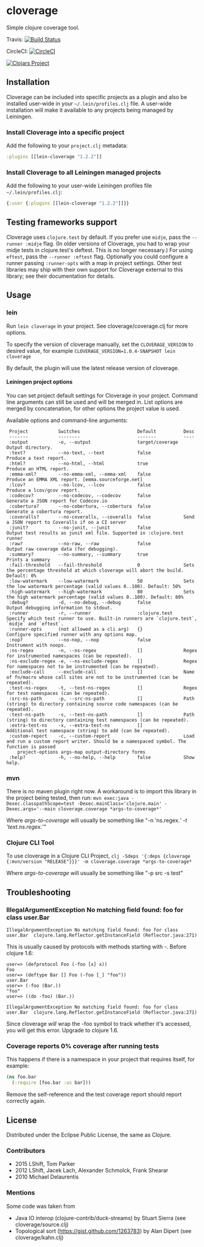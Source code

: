 cloverage
=========

Simple clojure coverage tool.

Travis: [![Build Status](https://travis-ci.org/cloverage/cloverage.svg?branch=master)](https://travis-ci.org/cloverage/cloverage)

CircleCI: [![CircleCI](https://circleci.com/gh/cloverage/cloverage.svg?style=shield)](https://circleci.com/gh/cloverage/cloverage)

[![Clojars Project](http://clojars.org/lein-cloverage/latest-version.svg)](http://clojars.org/lein-cloverage)

## Installation

Cloverage can be included into specific projects as a plugin and also be installed user-wide in your `~/.lein/profiles.clj` file. A user-wide installation will make it available to any projects being managed by Leiningen.

### Install Cloverage into a specific project

Add the following to your `project.clj` metadata:

``` clojure
:plugins [[lein-cloverage "1.2.2"]]
```

### Install Cloverage to all Leiningen managed projects

Add the following to your user-wide Leiningen profiles file `~/.lein/profiles.clj`:

``` clojure
{:user {:plugins [[lein-cloverage "1.2.2"]]}}
```

## Testing frameworks support

Cloverage uses `clojure.test` by default. If you prefer use `midje`, pass the `--runner :midje` flag. (In older versions of Cloverage, you had to wrap your midje tests in clojure.test's deftest. This is no longer necessary.) For using `eftest`, pass the `--runner :eftest` flag. Optionally you could configure a runner passing `:runner-opts` with a map in project settings. Other test libraries may ship with their own support for Cloverage external to this library; see their documentation for details.

## Usage

### lein
Run `lein cloverage` in your project. See cloverage/coverage.clj for more
options.

To specify the version of cloverage manually, set the `CLOVERAGE_VERSION`
to desired value, for example `CLOVERAGE_VERSION=1.0.4-SNAPSHOT lein cloverage`

By default, the plugin will use the latest release version of cloverage.

#### Leiningen project options
You can set project default settings for Cloverage in your
project. Command line arguments can still be used and will be merged
in. List options are merged by concatenation, for other options the
project value is used.

Available options and command-line arguments:
```
 Project           Switches                     Default          Desc
 -------           --------                     -------          ----
 :output           -o, --output                 target/coverage  Output directory.
 :text?            --no-text, --text            false            Produce a text report.
 :html?            --no-html, --html            true             Produce an HTML report.
 :emma-xml?        --no-emma-xml, --emma-xml    false            Produce an EMMA XML report. [emma.sourceforge.net]
 :lcov?            --no-lcov, --lcov            false            Produce a lcov/gcov report.
 :codecov?         --no-codecov, --codecov      false            Generate a JSON report for Codecov.io
 :cobertura?       --no-cobertura, --cobertura  false            Generate a cobertura report.
 :coveralls?       --no-coveralls, --coveralls  false            Send a JSON report to Coveralls if on a CI server
 :junit?           --no-junit, --junit          false            Output test results as junit xml file. Supported in :clojure.test runner
 :raw?             --no-raw, --raw              false            Output raw coverage data (for debugging).
 :summary?         --no-summary, --summary      true             Prints a summary
 :fail-threshold   --fail-threshold             0                Sets the percentage threshold at which cloverage will abort the build. Default: 0%
 :low-watermark    --low-watermark              50               Sets the low watermark percentage (valid values 0..100). Default: 50%
 :high-watermark   --high-watermark             80               Sets the high watermark percentage (valid values 0..100). Default: 80%
 :debug?           -d, --no-debug, --debug      false            Output debugging information to stdout.
 :runner           -r, --runner                 :clojure.test    Specify which test runner to use. Built-in runners are `clojure.test`, `midje` and `eftest`.
 :runner-opts      (not allowed as a cli arg)   {}               Configure specified runner with any options map.
 :nop?             --no-nop, --nop              false            Instrument with noops.
 :ns-regex         -n, --ns-regex               []               Regex for instrumented namespaces (can be repeated).
 :ns-exclude-regex -e, --ns-exclude-regex       []               Regex for namespaces not to be instrumented (can be repeated).
 :exclude-call     --exclude-call               []               Name of fn/macro whose call sites are not to be instrumented (can be repeated).
 :test-ns-regex    -t, --test-ns-regex          []               Regex for test namespaces (can be repeated).
 :src-ns-path      -p, --src-ns-path            []               Path (string) to directory containing source code namespaces (can be repeated).
 :test-ns-path     -s, --test-ns-path           []               Path (string) to directory containing test namespaces (can be repeated).
 :extra-test-ns    -x, --extra-test-ns          []               Additional test namespace (string) to add (can be repeated).
 :custom-report    -c, --custom-report                           Load and run a custom report writer. Should be a namespaced symbol. The function is passed
    project-options args-map output-directory forms
 :help?            -h, --no-help, --help        false            Show help.
```

### mvn

There is no maven plugin right now. A workaround is to import this library in the
project being tested, then run:
`mvn exec:java -Dexec.classpathScope=test -Dexec.mainClass='clojure.main' -Dexec.args='--main cloverage.coverage *args-to-coverage*'`

Where *args-to-coverage* will usually be something like "-n 'ns.regex.*' -t 'text.ns.regex.*'"

### Clojure CLI Tool

To use cloverage in a Clojure CLI Project,
`clj -Sdeps '{:deps {cloverage {:mvn/version "RELEASE"}}}' -m cloverage.coverage *args-to-coverage*`

Where *args-to-coverage* will usually be something like "-p src -s test"


## Troubleshooting

### IllegalArgumentException No matching field found: foo for class user.Bar

    IllegalArgumentException No matching field found: foo for class user.Bar  clojure.lang.Reflector.getInstanceField (Reflector.java:271)

This is usually caused by protocols with methods starting with -. Before clojure 1.6:
```
user=> (defprotocol Foo (-foo [x] x))
Foo
user=> (deftype Bar [] Foo (-foo [_] "foo"))
user.Bar
user=> (-foo (Bar.))
"foo"
user=> ((do -foo) (Bar.))

IllegalArgumentException No matching field found: foo for class user.Bar  clojure.lang.Reflector.getInstanceField (Reflector.java:271)
```

Since cloverage *will* wrap the -foo symbol to track whether it's accessed, you will get this error. Upgrade to clojure 1.6.

### Coverage reports 0% coverage after running tests

This happens if there is a namespace in your project that requires itself, for example:

```clojure
(ns foo.bar
  (:require [foo.bar :as bar]))
```

Remove the self-reference and the test coverage report should report correctly again.

## License

Distributed under the Eclipse Public License, the same as Clojure.

### Contributors

* 2015 LShift, Tom Parker
* 2012 LShift, Jacek Lach, Alexander Schmolck, Frank Shearar
* 2010 Michael Delaurentis

### Mentions

Some code was taken from
* Java IO interop (clojure-contrib/duck-streams) by Stuart Sierra (see cloverage/source.clj)
* Topological sort (https://gist.github.com/1263783) by Alan Dipert (see cloverage/kahn.clj)
